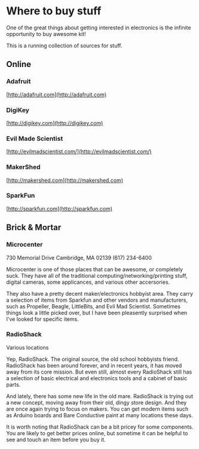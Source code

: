 Where to buy stuff
==================

One of the great things about getting interested in electronics is the infinite opportunity to buy awesome kit!

This is a running collection of sources for stuff.

Online
------

### Adafruit

[http://adafruit.com](http://adafruit.com)

### DigiKey

[http://digikey.com](http://digikey.com)

### Evil Made Scientist

[http://evilmadscientist.com/](http://evilmadscientist.com/)

### MakerShed

[http://makershed.com](http://makershed.com)

### SparkFun

[http://sparkfun.com](http://sparkfun.com)

Brick & Mortar
--------------

### Microcenter

730 Memorial Drive
Cambridge, MA 02139
(617) 234-6400

Microcenter is one of those places that can be awesome, or completely suck. They have all of the traditional computing/networking/printing stuff, digital cameras, some applicances, and various other accersories.

They also have a pretty decent maker/electronics hobbyist area. They carry a selection of items from Sparkfun and other vendors and manufacturers, such as Propeller, Beagle, LittleBits, and Evil Mad Scientist. Sometimes things look a little picked over, but I have been pleasently surprised when I've looked for specific items.

### RadioShack

Various locations

Yep, RadioShack. The original source, the old school hobbyists friend. RadioShack has been around forever, and in recent years, it has moved away from its core mission. But even still, almost every RadioShack still has a selection of basic electrical and electronics tools and a cabinet of basic parts.

And lately, there has some new life in the old mare. RadioShack is trying out a new concept, moving away from their old, dingy store design. And they are once again trying to focus on makers. You can get modern items such as Arduino boards and Bare Conductive paint at many locations these days.

It is worth noting that RadioShack can be a bit pricey for some components. You are likely to get better prices online, but sometime it can be helpful to see and touch an item before you buy it.
